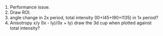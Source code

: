 1. Performance issue.
2. Draw ROI.
3. angle change in 2x period, total intensity (I0+I45+I90+I135) in 1x period?
4. Anisotropy x/y (Ix - Iy)/(Ix + Iy)   draw the 3d cup when plotted against total intensity?
